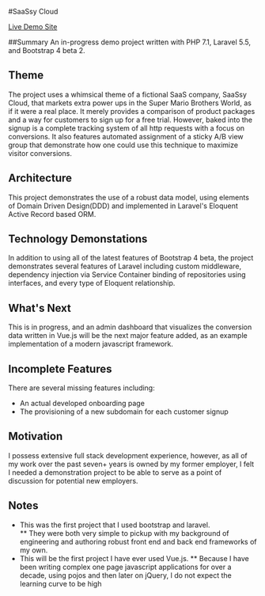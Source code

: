 #SaaSsy Cloud

[Live Demo Site](https://www.saassycloud.com/)

##Summary
An in-progress demo project written with PHP 7.1, Laravel 5.5, and Bootstrap 4 beta 2. 

## Theme
The project uses a whimsical theme of a fictional SaaS company, SaaSsy Cloud, that markets extra power ups in the Super Mario Brothers World, as if it were a real place. It merely provides a comparison of product packages and a way for customers to sign up for a free trial. However, baked into the signup is a complete tracking system of all http requests with a focus on conversions. It also features automated assignment of a sticky A/B view group that demonstrate how one could use this technique to maximize visitor conversions.

## Architecture
This project demonstrates the use of a robust data model, using elements of Domain Driven Design(DDD) and implemented in Laravel's Eloquent Active Record based ORM.

## Technology Demonstations
In addition to using all of the latest features of Bootstrap 4 beta, the project demonstrates several features of Laravel including custom middleware, dependency injection via Service Container binding of repositories using interfaces, and every type of Eloquent relationship.

## What's Next
This is in progress, and an admin dashboard that visualizes the conversion data written in Vue.js will be the next major feature added, as an example implementation of a modern javascript framework.

## Incomplete Features
There are several missing features including:
* An actual developed onboarding page
* The provisioning of a new subdomain for each customer signup

## Motivation
I possess extensive full stack development experience, however, as all of my work over the past seven+ years is owned by my former employer, I felt I needed a demonstration project to be able to serve as a point of discussion for potential new employers.

## Notes
* This was the first project that I used bootstrap and laravel.  
** They were both very simple to pickup with my background of engineering and authoring robust front end and back end frameworks of my own.
* This will be the first project I have ever used Vue.js.
** Because I have been writing complex one page javascript applications for over a decade, using pojos and then later on jQuery, I do not expect the learning curve to be high
